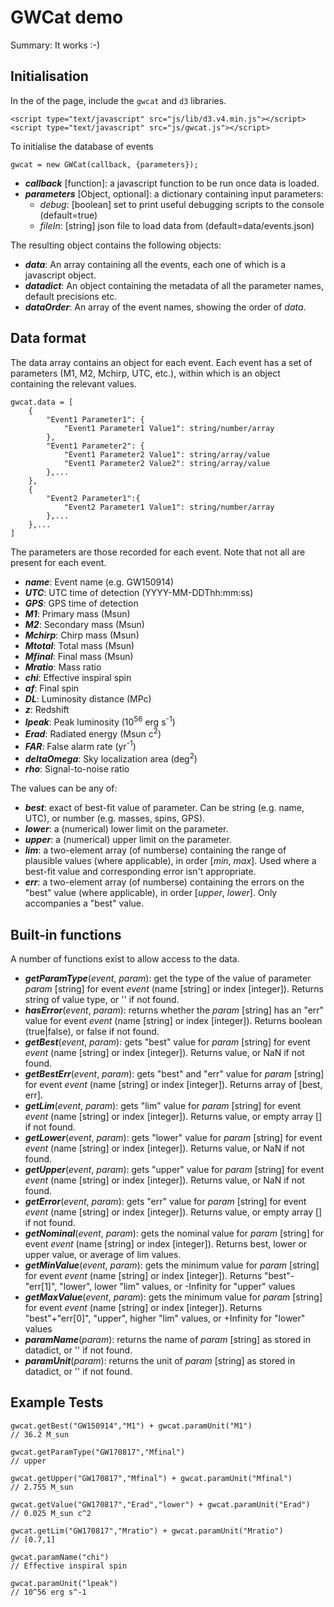 # GWCat demo

Summary: It works :-)

## Initialisation

In the <head> of the page, include the `gwcat` and `d3` libraries.

    <script type="text/javascript" src="js/lib/d3.v4.min.js"></script>
    <script type="text/javascript" src="js/gwcat.js"></script>

To initialise the database of events

    gwcat = new GWCat(callback, {parameters});

*   **_callback_** [function]: a javascript function to be run once data is loaded.
*   **_parameters_** [Object, optional]: a dictionary containing input parameters:
    *   _debug_: [boolean] set to print useful debugging scripts to the console (default=true)
    *   _fileIn_: [string] json file to load data from (default=data/events.json)

The resulting object contains the following objects:

*   **_data_**: An array containing all the events, each one of which is a javascript object.
*   **_datadict_**: An object containing the metadata of all the parameter names, default precisions etc.
*   **_dataOrder_**: An array of the event names, showing the order of _data_.

## Data format

The data array contains an object for each event. Each event has a set of parameters (M1, M2, Mchirp, UTC, etc.), within which is an object containing the relevant values.

    gwcat.data = [
        {
            "Event1 Parameter1": {
                "Event1 Parameter1 Value1": string/number/array
            },
            "Event1 Parameter2": {
                "Event1 Parameter2 Value1": string/array/value
                "Event1 Parameter2 Value2": string/array/value
            },...
        },
        {
            "Event2 Parameter1":{
                "Event2 Parameter1 Value1": string/number/array
            },...
        },...
    ]

The parameters are those recorded for each event. Note that not all are present for each event.

*   **_name_**: Event name (e.g. GW150914)
*   **_UTC_**: UTC time of detection (YYYY-MM-DDThh:mm:ss)
*   **_GPS_**: GPS time of detection
*   **_M1_**: Primary mass (Msun)
*   **_M2_**: Secondary mass (Msun)
*   **_Mchirp_**: Chirp mass (Msun)
*   **_Mtotal_**: Total mass (Msun)
*   **_Mfinal_**: Final mass (Msun)
*   **_Mratio_**: Mass ratio
*   **_chi_**: Effective inspiral spin
*   **_af_**: Final spin
*   **_DL_**: Luminosity distance (MPc)
*   **_z_**: Redshift
*   **_lpeak_**: Peak luminosity (10<sup>56</sup> erg s<sup>-1</sup>)
*   **_Erad_**: Radiated energy (Msun c<sup>2</sup>)
*   **_FAR_**: False alarm rate (yr<sup>-1</sup>)
*   **_deltaOmega_**: Sky localization area (deg<sup>2</sup>)
*   **_rho_**: Signal-to-noise ratio

The values can be any of:

*   **_best_**: exact of best-fit value of parameter. Can be string (e.g. name, UTC), or number (e.g. masses, spins, GPS).
*   **_lower_**: a (numerical) lower limit on the parameter.
*   **_upper_**: a (numerical) upper limit on the parameter.
*   **_lim_**: a two-element array (of numberse) containing the range of plausible values (where applicable), in order [_min_, _max_]. Used where a best-fit value and corresponding error isn't appropriate.
*   **_err_**: a two-element array (of numberse) containing the errors on the "best" value (where applicable), in order [_upper_, _lower_]. Only accompanies a "best" value.

## Built-in functions

A number of functions exist to allow access to the data.

*   **_getParamType_**(_event_, _param_): get the type of the value of parameter _param_ [string] for event _event_ (name [string] or index [integer]). Returns string of value type, or '' if not found.
*   **_hasError_**(_event_, _param_): returns whether the _param_ [string] has an "err" value for event _event_ (name [string] or index [integer]). Returns boolean (true|false), or false if not found.
*   **_getBest_**(_event_, _param_): gets "best" value for _param_ [string] for event _event_ (name [string] or index [integer]). Returns value, or NaN if not found.
*   **_getBestErr_**(_event_, _param_): gets "best" and "err" value for _param_ [string] for event _event_ (name [string] or index [integer]). Returns array of [best, err].
*   **_getLim_**(_event_, _param_): gets "lim" value for _param_ [string] for event _event_ (name [string] or index [integer]). Returns value, or empty array [] if not found.
*   **_getLower_**(_event_, _param_): gets "lower" value for _param_ [string] for event _event_ (name [string] or index [integer]). Returns value, or NaN if not found.
*   **_getUpper_**(_event_, _param_): gets "upper" value for _param_ [string] for event _event_ (name [string] or index [integer]). Returns value, or NaN if not found.
*   **_getError_**(_event_, _param_): gets "err" value for _param_ [string] for event _event_ (name [string] or index [integer]). Returns value, or empty array [] if not found.
*   **_getNominal_**(_event_, _param_): gets the nominal value for _param_ [string] for event _event_ (name [string] or index [integer]). Returns best, lower or upper value, or average of lim values.
*   **_getMinValue_**(_event_, _param_): gets the minimum value for _param_ [string] for event _event_ (name [string] or index [integer]). Returns "best"-"err[1]", "lower", lower "lim" values, or -Infinity for "upper" values
*   **_getMaxValue_**(_event_, _param_): gets the minimum value for _param_ [string] for event _event_ (name [string] or index [integer]). Returns "best"+"err[0]", "upper", higher "lim" values, or +Infinity for "lower" values
*   **_paramName_**(_param_): returns the name of _param_ [string] as stored in datadict, or '' if not found.
*   **_paramUnit_**(_param_): returns the unit of _param_ [string] as stored in datadict, or '' if not found.

## Example Tests

    gwcat.getBest("GW150914","M1") + gwcat.paramUnit("M1")
    // 36.2 M_sun

    gwcat.getParamType("GW170817","Mfinal")
    // upper

    gwcat.getUpper("GW170817","Mfinal") + gwcat.paramUnit("Mfinal")
    // 2.755 M_sun

    gwcat.getValue("GW170817","Erad","lower") + gwcat.paramUnit("Erad")
    // 0.025 M_sun c^2

    gwcat.getLim("GW170817","Mratio") + gwcat.paramUnit("Mratio")
    // [0.7,1]

    gwcat.paramName("chi")
    // Effective inspiral spin

    gwcat.paramUnit("lpeak")
    // 10^56 erg s^-1